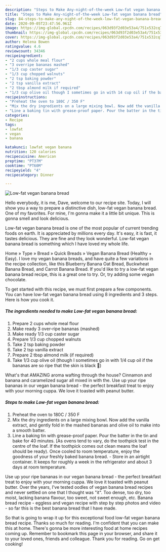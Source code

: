 ```yaml
---
description: "Steps to Make Any-night-of-the-week Low-fat vegan banana bread"
title: "Steps to Make Any-night-of-the-week Low-fat vegan banana bread"
slug: 84-steps-to-make-any-night-of-the-week-low-fat-vegan-banana-bread
date: 2020-09-05T23:47:56.961Z
image: https://img-global.cpcdn.com/recipes/063d93f2d03e53a4/751x532cq70/low-fat-vegan-banana-bread-recipe-main-photo.jpg
thumbnail: https://img-global.cpcdn.com/recipes/063d93f2d03e53a4/751x532cq70/low-fat-vegan-banana-bread-recipe-main-photo.jpg
cover: https://img-global.cpcdn.com/recipes/063d93f2d03e53a4/751x532cq70/low-fat-vegan-banana-bread-recipe-main-photo.jpg
author: Helena Bowen
ratingvalue: 4.6
reviewcount: 34346
recipeingredient:
- "2 cups whole meal flour"
- "3 overripe bananas mashed"
- "1/3 cup caster sugar"
- "1/3 cup chopped walnuts"
- "2 tsp baking powder"
- "2 tsp vanilla extract"
- "2 tbsp almond milk if required"
- "1/3 cup olive oil though I sometimes go in with 14 cup oil if the bananas are so ripe that the skin is black "
recipeinstructions:
- "Preheat the oven to 180C / 350 F"
- "Mix the dry ingredients on a large mixing bowl. Now add the vanilla extract, and gently fold in the mashed bananas and olive oil to make into a smooth batter."
- "Line a baking tin with grease-proof paper. Pour the batter in the tin and bake for 40 minutes. [As ovens tend to vary, do the toothpick test in the centre of the loaf. If the toothpick comes out clean means the loaf should be ready). Once cooled to room temperature, enjoy the goodness of your freshly baked banana bread. Store in an airtight container. It keeps for roughly a week in the refrigerator and about 3 days at room temperature."
categories:
- Recipe
tags:
- lowfat
- vegan
- banana

katakunci: lowfat vegan banana 
nutrition: 120 calories
recipecuisine: American
preptime: "PT37M"
cooktime: "PT60M"
recipeyield: "4"
recipecategory: Dinner

---
```



![Low-fat vegan banana bread](https://img-global.cpcdn.com/recipes/063d93f2d03e53a4/751x532cq70/low-fat-vegan-banana-bread-recipe-main-photo.jpg)

Hello everybody, it is me, Dave, welcome to our recipe site. Today, I will show you a way to prepare a distinctive dish, low-fat vegan banana bread. One of my favorites. For mine, I'm gonna make it a little bit unique. This is gonna smell and look delicious.

Low-fat vegan banana bread is one of the most popular of current trending foods on earth. It is appreciated by millions every day. It's easy, it is fast, it tastes delicious. They are fine and they look wonderful. Low-fat vegan banana bread is something which I have loved my whole life.

Home » Type » Bread » Quick Breads » Vegan Banana Bread (Healthy + Easy). I love my vegan banana breads, and have quite a few variations in the recipe collection, like this Blueberry Banana Oat Bread, Buckwheat Banana Bread, and Carrot Banana Bread. If you&#39;d like to try a low-fat vegan banana bread recipe, this is a great one to try. Or, try adding some vegan chocolate.


To get started with this recipe, we must first prepare a few components. You can have low-fat vegan banana bread using 8 ingredients and 3 steps. Here is how you cook it.

<!--inarticleads1-->

##### The ingredients needed to make Low-fat vegan banana bread:

1. Prepare 2 cups whole meal flour
1. Make ready 3 over-ripe bananas (mashed)
1. Make ready 1/3 cup caster sugar
1. Prepare 1/3 cup chopped walnuts
1. Take 2 tsp baking powder
1. Take 2 tsp vanilla extract
1. Prepare 2 tbsp almond milk (if required)
1. Take 1/3 cup olive oil (though I sometimes go in with 1/4 cup oil if the bananas are so ripe that the skin is black 😬)


What&#39;s that AMAZING aroma wafting through the house? Cinnamon and banana and caramelized sugar all mixed in with the. Use up your ripe bananas in our vegan banana bread - the perfect breakfast treat to enjoy with your morning cuppa. We love it toasted with peanut butter. 

<!--inarticleads2-->

##### Steps to make Low-fat vegan banana bread:

1. Preheat the oven to 180C / 350 F
1. Mix the dry ingredients on a large mixing bowl. Now add the vanilla extract, and gently fold in the mashed bananas and olive oil to make into a smooth batter.
1. Line a baking tin with grease-proof paper. Pour the batter in the tin and bake for 40 minutes. [As ovens tend to vary, do the toothpick test in the centre of the loaf. If the toothpick comes out clean means the loaf should be ready). Once cooled to room temperature, enjoy the goodness of your freshly baked banana bread. - Store in an airtight container. It keeps for roughly a week in the refrigerator and about 3 days at room temperature.


Use up your ripe bananas in our vegan banana bread - the perfect breakfast treat to enjoy with your morning cuppa. We love it toasted with peanut butter. Over the years, I&#39;ve tested oodles of vegan banana bread recipes and never settled on one that I thought was &#34;it&#34;. Too dense, too dry, too moist, lacking banana flavour, too sweet, not sweet enough, etc. Banana bread recipe - eggless and vegan recipe with step by step photos and video - so far this is the best banana bread that I have made. 

So that is going to wrap it up for this exceptional food low-fat vegan banana bread recipe. Thanks so much for reading. I'm confident that you can make this at home. There's gonna be more interesting food at home recipes coming up. Remember to bookmark this page in your browser, and share it to your loved ones, friends and colleague. Thank you for reading. Go on get cooking!
